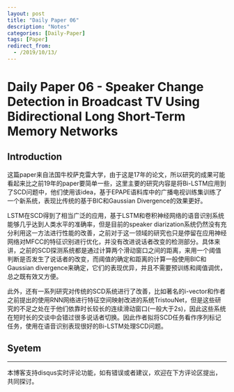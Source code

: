 ```yaml
---
layout: post
title: "Daily Paper 06"
description: "Notes"
categories: [Daily-Paper]
tags: [Paper]
redirect_from:
  - /2019/10/13/
---
```


# Daily Paper 06 - Speaker Change Detection in Broadcast TV Using Bidirectional Long Short-Term Memory Networks  

## Introduction  

这篇paper来自法国牛校萨克雷大学，由于这是17年的论文，所以研究的成果可能看起来比之前19年的paper要简单一些，这里主要的研究内容是将Bi-LSTM应用到了SCD问题中，他们使用该idea，基于EPAPE语料库中的广播电视训练集训练了一个新系统，表现比传统的基于BIC和Gaussian Divergence的效果更好。  

LSTM在SCD得到了相当广泛的应用，基于LSTM和卷积神经网络的语音识别系统能够几乎达到人类水平的准确率，但是目前的speaker diarization系统仍然没有充分利用这一方法进行性能的改善，之前对于这一领域的研究也只是停留在应用神经网络对MFCC的特征识别进行优化，并没有改进说话者改变的检测部分。具体来讲，之前的SCD探测系统都是通过计算两个滑动窗口之间的距离，来用一个阈值判断是否发生了说话者的改变，而阈值的确定和距离的计算一般使用BIC和Gaussian divergence来确定，它们的表现优异，并且不需要预训练和阈值调优，总之既有效又方便。  

此外，还有一系列研究对传统的SCD系统进行了改善，比如著名的i-vector和作者之前提出的使用RNN网络进行特征空间映射改进的系统TristouNet，但是这些研究的不足之处在于他们依靠时长较长的连续滑动窗口(一般大于2s)，因此这些系统在短时长的交谈中会错过很多说话者切换。因此作者拟将SCD任务看作序列标记任务，使用在语音识别表现很好的Bi-LSTM处理SCD问题。  

## Syetem  




---
本博客支持disqus实时评论功能，如有错误或者建议，欢迎在下方评论区提出，共同探讨。  
